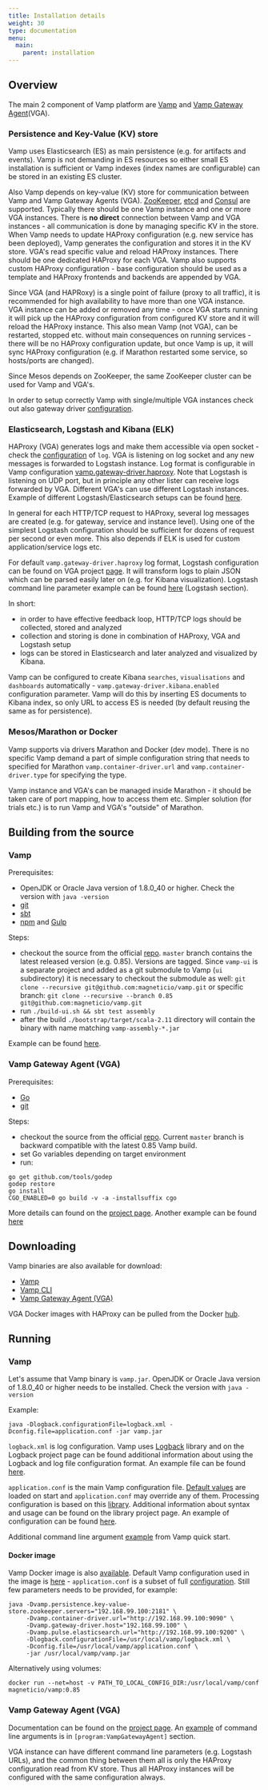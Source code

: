 ```yaml
---
title: Installation details
weight: 30
type: documentation
menu:
  main:
    parent: installation
---
```


## Overview

The main 2 component of Vamp platform are [Vamp](https://github.com/magneticio/vamp) and [Vamp Gateway Agent](https://github.com/magneticio/vamp-gateway-agent)(VGA).

### Persistence and Key-Value (KV) store

Vamp uses Elasticsearch (ES) as main persistence (e.g. for artifacts and events). 
Vamp is not demanding in ES resources so either small ES installation is sufficient or Vamp indexes (index names are configurable) can be stored in an existing ES cluster.

Also Vamp depends on key-value (KV) store for communication between Vamp and Vamp Gateway Agents (VGA).
[ZooKeeper](https://zookeeper.apache.org/), [etcd](https://coreos.com/etcd/docs/latest/) and [Consul](https://www.consul.io/) are supported.
Typically there should be one Vamp instance and one or more VGA instances.
There is **no direct** connection between Vamp and VGA instances - all communication is done by managing specific KV in the store.
When Vamp needs to update HAProxy configuration (e.g. new service has been deployed), Vamp generates the configuration and stores it in the KV store.
VGA's read specific value and reload HAProxy instances.
There should be one dedicated HAProxy for each VGA. 
Vamp also supports custom HAProxy configuration - base configuration should be used as a template and HAProxy frontends and backends are appended by VGA.

Since VGA (and HAPRoxy) is a single point of failure (proxy to all traffic), it is recommended for high availability to have more than one VGA instance.
VGA instance can be added or removed any time - once VGA starts running it will pick up the HAProxy configuration from configured KV store and it will reload the HAProxy instance.
This also mean Vamp (not VGA), can be restarted, stopped etc. without main consequences on running services - there will be no HAProxy configuration update, but once Vamp is up, it will sync HAProxy configuration (e.g. if Marathon restarted some service, so hosts/ports are changed).  

Since Mesos depends on ZooKeeper, the same ZooKeeper cluster can be used for Vamp and VGA's.

In order to setup correctly Vamp with single/multiple VGA instances check out also gateway driver [configuration](/documentation/installation/configuration/#gateway-driver).

### Elasticsearch, Logstash and Kibana (ELK)

HAProxy (VGA) generates logs and make them accessible via open socket - check the [configuration](https://github.com/magneticio/vamp-gateway-agent/blob/master/haproxy.cfg) of `log`.
VGA is listening on log socket and any new messages is forwarded to Logstash instance.
Log format is configurable in Vamp configuration [vamp.gateway-driver.haproxy](https://github.com/magneticio/vamp/blob/master/bootstrap/src/main/resources/reference.conf).
Note that Logstash is listening on UDP port, but in principle any other lister can receive logs forwarded by VGA.
Different VGA's can use different Logstash instances.
Example of different Logstash/Elasticsearch setups can be found [here](https://www.elastic.co/guide/en/logstash/current/deploying-and-scaling.html).

In general for each HTTP/TCP request to HAProxy, several log messages are created (e.g. for gateway, service and instance level).
Using one of the simplest Logstash configuration should be sufficient for dozens of request per second or even more.
This also depends if ELK is used for custom application/service logs etc.

For default `vamp.gateway-driver.haproxy` log format, Logstash configuration can be found on VGA project [page](https://github.com/magneticio/vamp-gateway-agent).
It will transform logs to plain JSON which can be parsed easily later on (e.g. for Kibana visualization).
Logstash command line parameter example can be found [here](https://github.com/magneticio/vamp-docker/blob/master/quick-start-marathon/supervisord.conf) (Logstash section).

In short:

- in order to have effective feedback loop, HTTP/TCP logs should be collected, stored and analyzed
- collection and storing is done in combination of HAProxy, VGA and Logstash setup
- logs can be stored in Elasticsearch and later analyzed and visualized by Kibana.
 
Vamp can be configured to create Kibana `searches`, `visualisations` and `dashboards` automatically - `vamp.gateway-driver.kibana.enabled` configuration parameter.
Vamp will do this by inserting ES documents to Kibana index, so only URL to access ES is needed (by default reusing the same as for persistence).  

### Mesos/Marathon or Docker

Vamp supports via drivers Marathon and Docker (dev mode).
There is no specific Vamp demand a part of simple configuration string that needs to specified for Marathon `vamp.container-driver.url` and `vamp.container-driver.type` for specifying the type.

Vamp instance and VGA's can be managed inside Marathon - it should be taken care of port mapping, how to access them etc.
Simpler solution (for trials etc.) is to run Vamp and VGA's "outside" of Marathon.

## Building from the source

### Vamp

Prerequisites:

- OpenJDK or Oracle Java version of 1.8.0_40 or higher. Check the version with `java -version`
- [git](https://git-scm.com/)
- [sbt](http://www.scala-sbt.org/index.html)
- [npm](https://www.npmjs.com/) and [Gulp](http://gulpjs.com/)

Steps:

- checkout the source from the official [repo](https://github.com/magneticio/vamp). `master` branch contains the latest released version (e.g. 0.85). Versions are tagged. 
  Since `vamp-ui` is a separate project and added as a git submodule to Vamp (`ui` subdirectory) it is necessary to checkout the submodule as well:
  `git clone --recursive git@github.com:magneticio/vamp.git` or specific branch: `git clone --recursive --branch 0.85 git@github.com:magneticio/vamp.git`
- run `./build-ui.sh && sbt test assembly`
- after the build `./bootstrap/target/scala-2.11` directory will contain the binary with name matching `vamp-assembly-*.jar`

Example can be found [here](https://github.com/magneticio/vamp-docker/blob/master/quick-start-marathon/make.sh).

### Vamp Gateway Agent (VGA)

Prerequisites:

- [Go](https://golang.org/)
- [git](https://git-scm.com/)

Steps:

- checkout the source from the official [repo](https://github.com/magneticio/vamp-gateway-agent). Current `master` branch is backward compatible with the latest 0.85 Vamp build.
- set Go variables depending on target environment
- run:

```
go get github.com/tools/godep
godep restore
go install
CGO_ENABLED=0 go build -v -a -installsuffix cgo
```

More details can found on the [project page](https://github.com/magneticio/vamp-gateway-agent).
Another example can be found [here](https://github.com/magneticio/vamp-docker/blob/master/clique-base/make.sh)

## Downloading

Vamp binaries are also available for download:

- [Vamp](https://bintray.com/magnetic-io/downloads/vamp/view)
- [Vamp CLI](https://bintray.com/magnetic-io/downloads/vamp-cli/view)
- [Vamp Gateway Agent (VGA)](https://bintray.com/magnetic-io/downloads/vamp-gateway-agent/view)

VGA Docker images with HAProxy can be pulled from the Docker [hub](https://hub.docker.com/r/magneticio/vamp-gateway-agent/).

## Running

### Vamp

Let's assume that Vamp binary is `vamp.jar`.
OpenJDK or Oracle Java version of 1.8.0_40 or higher needs to be installed. Check the version with `java -version`

Example:
```
java -Dlogback.configurationFile=logback.xml -Dconfig.file=application.conf -jar vamp.jar
```

`logback.xml` is log configuration. 
Vamp uses [Logback](http://logback.qos.ch/) library and on the Logback project page can be found additional information about using the Logback and log file configuration format.
An example file can be found [here](https://github.com/magneticio/vamp-docker/blob/master/quick-start-marathon/conf/logback.xml).

`application.conf` is the main Vamp configuration file. 
[Default values](https://github.com/magneticio/vamp/blob/master/bootstrap/src/main/resources/reference.conf) are loaded on start and `application.conf` may override any of them.
Processing configuration is based on this [library](https://github.com/typesafehub/config). 
Additional information about syntax and usage can be found on the library project page.
An example of configuration can be found [here](https://github.com/magneticio/vamp-docker/blob/master/quick-start-marathon/conf/application.conf). 

Additional command line argument [example](https://github.com/magneticio/vamp-docker/blob/master/quick-start-marathon/start.sh) from Vamp quick start.

#### Docker image

Vamp Docker image is also [available](https://hub.docker.com/r/magneticio/vamp/).
Default Vamp configuration used in the image is [here](https://github.com/magneticio/vamp-docker/tree/master/vamp/conf) - `application.conf` is a subset of full [configuration](https://github.com/magneticio/vamp/blob/master/bootstrap/src/main/resources/reference.conf).
Still few parameters needs to be provided, for example:

```
java -Dvamp.persistence.key-value-store.zookeeper.servers="192.168.99.100:2181" \
     -Dvamp.container-driver.url="http://192.168.99.100:9090" \
     -Dvamp.gateway-driver.host="192.168.99.100" \
     -Dvamp.pulse.elasticsearch.url="http://192.168.99.100:9200" \
     -Dlogback.configurationFile=/usr/local/vamp/logback.xml \
     -Dconfig.file=/usr/local/vamp/application.conf \
     -jar /usr/local/vamp/vamp.jar
```

Alternatively using volumes:
 
```
docker run --net=host -v PATH_TO_LOCAL_CONFIG_DIR:/usr/local/vamp/conf magneticio/vamp:0.85
```

### Vamp Gateway Agent (VGA)

Documentation can be found on the [project page](https://github.com/magneticio/vamp-gateway-agent).
An [example](https://github.com/magneticio/vamp-docker/blob/master/quick-start-marathon/supervisord.conf) of command line arguments is in `[program:VampGatewayAgent]` section.

VGA instance can have different command line parameters (e.g. Logstash URLs), and the common thing between them all is only the HAProxy configuration read from KV store.
Thus all HAProxy instances will be configured with the same configuration always.
